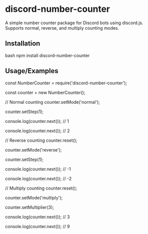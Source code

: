 # discord-number-counter

A simple number counter package for Discord bots using discord.js. Supports normal, reverse, and multiply counting modes.

## Installation

bash
npm install discord-number-counter



## Usage/Examples


const NumberCounter = require('discord-number-counter');

const counter = new NumberCounter();

// Normal counting
counter.setMode('normal');

counter.setStep(1);

console.log(counter.next()); // 1

console.log(counter.next()); // 2



// Reverse counting
counter.reset();

counter.setMode('reverse');

counter.setStep(1);

console.log(counter.next()); // -1

console.log(counter.next()); // -2



// Multiply counting
counter.reset();

counter.setMode('multiply');

counter.setMultiplier(3);

console.log(counter.next()); // 3

console.log(counter.next()); // 9





